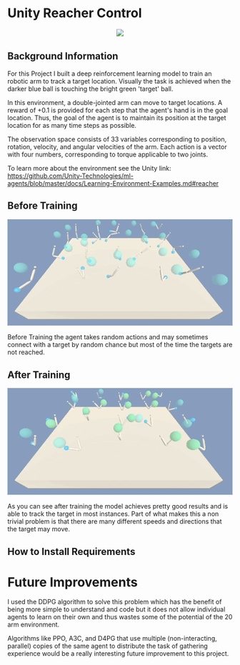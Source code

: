 # Unity Reacher Control

<div style="text-align:center"><img src="https://github.com/Unity-Technologies/ml-agents/raw/master/docs/images/reacher.png" /></div>

## Background Information
For this Project I built a deep reinforcement learning model to train an robotic arm to track a target location. Visually the task is achieved when the darker blue ball is touching the bright green 'target' ball. 

In this environment, a double-jointed arm can move to target locations. A reward of +0.1 is provided for each step that the agent's hand is in the goal location. Thus, the goal of the agent is to maintain its position at the target location for as many time steps as possible.

The observation space consists of 33 variables corresponding to position, rotation, velocity, and angular velocities of the arm. Each action is a vector with four numbers, corresponding to torque applicable to two joints. 

To learn more about the environment see the Unity link:
https://github.com/Unity-Technologies/ml-agents/blob/master/docs/Learning-Environment-Examples.md#reacher

## Before Training

<div style="text-align:center"><img src="/Untrained.gif" /></div>

Before Training the agent takes random actions and may sometimes connect with a target by random chance but most of the time the targets are not reached.

## After Training

<div style="text-align:center"><img src="/Final.gif" /></div>

As you can see after training the model achieves pretty good results and is able to track the target in most instances. Part of what makes this a non trivial problem is that there are many different speeds and directions that the target may move. 

## How to Install Requirements



# Future Improvements

I used the DDPG algorithm to solve this problem which has the benefit of being more simple to understand and code but it does not allow individual agents to learn on their own and thus wastes some of the potential of the 20 arm environment. 

Algorithms like PPO, A3C, and D4PG that use multiple (non-interacting, parallel) copies of the same agent to distribute the task of gathering experience would be a really interesting future improvement to this project.
